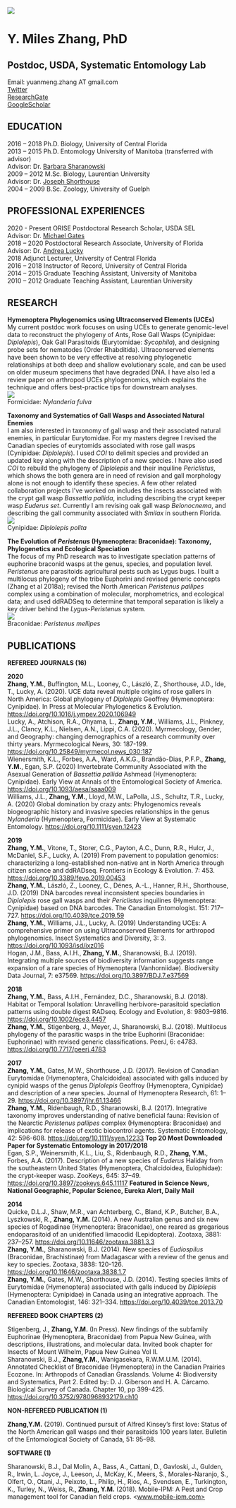![](Photos/Miles_Photo.jpg)
# Y. Miles Zhang, PhD
## Postdoc, USDA, Systematic Entomology Lab
 Email: yuanmeng.zhang AT gmail.com<br>
[Twitter](https://twitter.com/ymilesz)<br>
[ResearchGate](https://www.researchgate.net/profile/Yuanmeng_Zhang)<br>
[GoogleScholar](https://scholar.google.com/citations?user=kUZTyoQAAAAJ&hl=en)<br>

## EDUCATION
2016 – 2018	Ph.D. Biology, University of Central Florida <br>
2013 – 2015	Ph.D. Entomology University of Manitoba (transferred with advisor) <br>
Advisor: Dr. [Barbara Sharanowski](https://sciences.ucf.edu/biology/sharanowski-lab/) <br>
2009 – 2012	M.Sc. Biology, Laurentian University <br>
Advisor: Dr. [Joseph Shorthouse](https://laurentian.ca/faculty/jshorthous) <br>
2004 – 2009	B.Sc. Zoology, University of Guelph

## PROFESSIONAL EXPERIENCES
2020 - Present ORISE Postdoctoral Research Scholar, USDA SEL <br>
Advisor: Dr. [Michael Gates](https://www.ars.usda.gov/people-locations/person/?person-id=36205) <br>
2018 – 2020	Postdoctoral Research Associate, University of Florida <br>
Advisor: Dr. [Andrea Lucky](http://www.andrealucky.com/) <br>
2018	Adjunct Lecturer, University of Central Florida <br>
2016 – 2018	Instructor of Record, University of Central Florida <br>
2014 – 2015	Graduate Teaching Assistant, University of Manitoba <br>
2010 – 2012	Graduate Teaching Assistant, Laurentian University <br>

## RESEARCH
**Hymenoptera Phylogenomics using Ultraconserved Elements (UCEs)** <br>
My current postdoc work focuses on using UCEs to generate genomic-level data to reconstruct the phylogeny of Ants, Rose Gall Wasps (Cynipidae: _Diplolepis_), Oak Gall Parasitoids (Eurytomidae: _Sycophila_), and designing probe sets for nematodes (Order Rhabditida). Ultraconserved elements have been shown to be very effective at resolving phylogenetic relationships at both deep and shallow evolutionary scale, and can be used on older museum specimens that have degraded DNA. I have also led a review paper on arthropod UCEs phylogenomics, which explains the technique and offers best-practice tips for downstream analyses.<br>
![](Photos/Nylanderia.jpg) <br>
Formicidae: _Nylanderia fulva_

**Taxonomy and Systematics of Gall Wasps and Associated Natural Enemies** <br>
I am also interested in taxonomy of gall wasp and their associated natural enemies, in particular Eurytomidae. For my masters degree I revised the Canadian species of eurytomids associated with rose gall wasps (Cynipidae: _Diplolepis_). I used _COI_ to delimit species and provided an updated key along with the description of a new species. I have also used _COI_ to rebuild the phylogeny of _Diplolepis_ and their inquiline _Periclistus_, which shows the both genera are in need of revision and gall morphology alone is not enough to identify these species. A few other related collaboration projects I've worked on includes the insects associated with the crypt gall wasp _Bassettia pallida_, including describing the crypt keeper wasp _Euderus set_. Currently I am revising oak gall wasp _Belonocnema_, and describing the gall community associated with _Smilax_ in southern Florida.<br>
![](Photos/Diplolepis.jpg) <br>
Cynipidae: _Diplolepis polita_

**The Evolution of _Peristenus_ (Hymenoptera: Braconidae): Taxonomy, Phylogenetics and Ecological Speciation** <br>
The focus of my PhD research was to investigate speciation patterns of  euphorine braconid wasps at the genus, species, and population level. _Peristenus_ are parasitoids agricultural pests such as Lygus bugs. I built a multilocus phylogeny of the tribe Euphorini and revised generic concepts (Zhang et al 2018a); revised the North American _Peristenus pallipes_ complex using a combination of molecular, morphometrics, and ecological data; and used ddRADSeq to determine that temporal separation is likely a key driver behind the _Lygus-Peristenus_ system. <br>
![](Photos/Peristenus.jpg) <br>
Braconidae: _Peristenus mellipes_

## PUBLICATIONS 

**REFEREED JOURNALS (16)**

**2020**<br>
**Zhang, Y.M.**, Buffington, M.L., Looney, C., László, Z., Shorthouse, J.D., Ide, T., Lucky, A. (2020). UCE data reveal multiple origins of rose gallers in North America: Global phylogeny of _Diplolepis_ Geoffrey (Hymenoptera: Cynipidae). In Press at Molecular Phylogenetics & Evolution. <https://doi.org/10.1016/j.ympev.2020.106949> <br> 
Lucky, A., Atchison, R.A., Ohyama, L., **Zhang, Y.M.**, Williams, J.L., Pinkney, J.L., Clancy, K.L., Nielsen, A.N., Lippi, C.A. (2020). Myrmecology, Gender, and Geography: changing demographics of a research community over thirty years. Myrmecological News, 30: 187-199. <https://doi.org/10.25849/myrmecol.news_030:187> <br>
Wienersmith, K.L., Forbes, A.A., Ward, A.K.G., Brandão-Dias, P.F.P., **Zhang, Y.M.**, Egan, S.P. (2020) Invertebrate Community Associated with the Asexual Generation of _Bassettia pallida_ Ashmead (Hymenoptera: Cynipidae). Early View at Annals of the Entomological Society of America. <https://doi.org/10.1093/aesa/saaa009> <br>
Williams, J.L., **Zhang, Y.M.**, Lloyd, M.W., LaPolla, J.S., Schultz, T.R., Lucky, A. (2020) Global domination by crazy ants: Phylogenomics reveals biogeographic history and invasive species relationships in the genus _Nylanderia_ (Hymenoptera, Formicidae). Early View at Systematic Entomology. <https://doi.org/10.1111/syen.12423> <br>

**2019**<br>
**Zhang, Y.M.**, Vitone, T., Storer, C.G., Payton, A.C., Dunn, R.R., Hulcr, J., McDaniel, S.F., Lucky, A. (2019) From pavement to population genomics: characterizing a long-established non-native ant in North America through citizen science and ddRADseq. Frontiers in Ecology & Evolution. 7: 453. <https://doi.org/10.3389/fevo.2019.00453> <br>
**Zhang, Y.M.**, László, Z., Looney, C., Dénes, A.-L., Hanner, R.H., Shorthouse, J.D. (2019) DNA barcodes reveal inconsistent species boundaries in _Diplolepis_ rose gall wasps and their _Periclistus_ inquilines (Hymenoptera: Cynipidae) based on DNA barcodes. The Canadian Entomologist. 151: 717–727. <https://doi.org/10.4039/tce.2019.59> <br>
**Zhang, Y.M.**, Williams, J.L., Lucky, A. (2019) Understanding UCEs: A comprehensive primer on using Ultraconserved Elements for arthropod phylogenomics. Insect Systematics and Diversity, 3: 3. <https://doi.org/10.1093/isd/ixz016> <br>
Hogan, J.M., Bass, A.I.H., **Zhang, Y.M.**, Sharanowski, B.J. (2019). Integrating multiple sources of biodiversity information suggests range expansion of a rare species of Hymenoptera (Vanhorniidae). Biodiversity Data Journal, 7: e37569. <https://doi.org/10.3897/BDJ.7.e37569> <br>

**2018**<br>
**Zhang, Y.M.**, Bass, A.I.H., Fernández, D.C., Sharanowski, B.J. (2018). Habitat or Temporal Isolation: Unravelling herbivore-parasitoid speciation patterns using double digest RADseq. Ecology and Evolution, 8: 9803–9816. <https://doi.org/10.1002/ece3.4457> <br>
**Zhang, Y.M.**, Stigenberg, J., Meyer, J., Sharanowski, B.J. (2018). Multilocus phylogeny of the parasitic wasps in the tribe Euphorini (Braconidae: Euphorinae) with revised generic classifications. PeerJ, 6: e4783. <https://doi.org/10.7717/peerj.4783> <br>

**2017**<br>
**Zhang, Y.M.**, Gates, M.W., Shorthouse, J.D. (2017). Revision of Canadian Eurytomidae (Hymenoptera, Chalcidoidea) associated with galls induced by cynipid wasps of the genus _Diplolepis_ Geoffroy (Hymenoptera, Cynipidae) and description of a new species. Journal of Hymenoptera Research, 61: 1–29. <https://doi.org/10.3897/jhr.61.13466> <br>
**Zhang, Y.M.**, Ridenbaugh, R.D., Sharanowski, B.J. (2017). Integrative taxonomy improves understanding of native beneficial fauna: Revision of the Nearctic _Peristenus pallipes_ complex (Hymenoptera: Braconidae) and implications for release of exotic biocontrol agents. Systematic Entomology, 42: 596-608. <https://doi.org/10.1111/syen.12233> **Top 20 Most Downloaded Paper for Systematic Entomology in 2017/2018** <br>
Egan, S.P., Weinersmith, K.L., Liu, S., Ridenbaugh, R.D., **Zhang, Y.M.**, Forbes, A.A. (2017). Description of a new species of _Euderus_ Haliday from the southeastern United States (Hymenoptera, Chalcidoidea, Eulophidae): the crypt-keeper wasp. ZooKeys, 645: 37–49. <https://doi.org/10.3897/zookeys.645.11117> **Featured in Science News, National Geographic, Popular Science, Eureka Alert, Daily Mail** <br>

**2014**<br>
Quicke, D.L.J., Shaw, M.R., van Achterberg, C., Bland, K.P., Butcher, B.A., Lyszkowski, R., **Zhang, Y.M.** (2014). A new Australian genus and six new species of Rogadinae (Hymenoptera: Braconidae), one reared as gregarious endoparasitoid of an unidentified limacodid (Lepidoptera). Zootaxa, 3881: 237–257. <https://doi.org/10.11646/zootaxa.3881.3.3> <br>
**Zhang, Y.M.**, Sharanowski, B.J. (2014). New species of _Eudiospilus_ (Braconidae, Brachistinae) from Madagascar with a review of the genus and key to species. Zootaxa, 3838: 120-126. <https://doi.org/10.11646/zootaxa.3838.1.7> <br>
**Zhang, Y.M.**, Gates, M.W., Shorthouse, J.D. (2014). Testing species limits of Eurytomidae (Hymenoptera) associated with galls induced by _Diplolepis_ (Hymenoptera: Cynipidae) in Canada using an integrative approach. The Canadian Entomologist, 146: 321–334. <https://doi.org/10.4039/tce.2013.70> <br>

**REFEREED BOOK CHAPTERS (2)**

Stigenberg, J., **Zhang, Y.M.** (In Press). New findings of the subfamily Euphorinae (Hymenoptera, Braconidae) from Papua New Guinea, with descriptions, illustrations, and molecular data. Invited book chapter for Insects of Mount Wilhelm, Papua New Guinea Vol II. <br>
Sharanowski, B.J., **Zhang,Y.M.**, Wanigasekara, R.W.M.U.M. (2014). Annotated Checklist of Braconidae (Hymenoptera) in the Canadian Prairies Ecozone. In: Arthropods of Canadian Grasslands. Volume 4: Biodiversity and Systematics, Part 2. Edited by: D. J. Giberson and H. A. Cárcamo. Biological Survey of Canada. Chapter 10, pp 399-425. <https://doi.org/10.3752/9780968932179.ch10> <br>

**NON-REFEREED PUBLICATION (1)**

**Zhang,Y.M.** (2019). Continued pursuit of Alfred Kinsey’s first love: Status of the North American gall wasps and their parasitoids 100 years later. Bulletin of the Entomological Society of Canada, 51: 95–98. <br>

**SOFTWARE (1)**

Sharanowski, B.J., Dal Molin, A., Bass, A., Cattani, D., Gavloski, J., Gulden, R., Irwin, L. Joyce, J., Leeson, J., McKay, K., Meers, S., Morales-Naranjo, S., Olfert, O., Otani, J., Peixoto, L., Philip, H., Rios, A., Svendsen, E., Turkington, K., Turley, N., Weiss, R., **Zhang, Y.M.** (2018). Mobile-IPM: A Pest and Crop management tool for Canadian field crops. <www.mobile-ipm.com>
